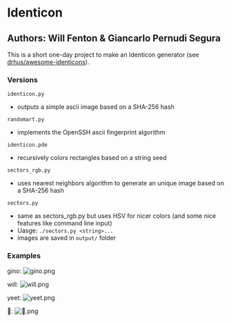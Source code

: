 # Identicon
## Authors: Will Fenton & Giancarlo Pernudi Segura

This is a short one-day project to make an Identicon generator (see [drhus/awesome-identicons](https://github.com/drhus/awesome-identicons)).

### Versions

`identicon.py`
+ outputs a simple ascii image based on a SHA-256 hash

`randomart.py`
+ implements the OpenSSH ascii fingerprint algorithm

`identicon.pde`
+ recursively colors rectangles based on a string seed

`sectors_rgb.py`
+ uses nearest neighbors algorithm to generate an unique image based on a SHA-256 hash

`sectors.py`
+ same as sectors_rgb.py but uses HSV for nicer colors (and some nice features like command line input)
+ Uasge: `./sectors.py <string>...`
+ images are saved in `output/` folder


### Examples

gino:
![gino.png](gino.png "gino.png")

will:
![will.png](will.png "will.png")

yeet:
![yeet.png](yeet.png "yeet.png")

💯:
![💯.png](💯.png "💯.png")
